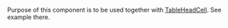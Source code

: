 Purpose of this component is to be used together with [TableHeadCell](#tableheadcell). See example there.
